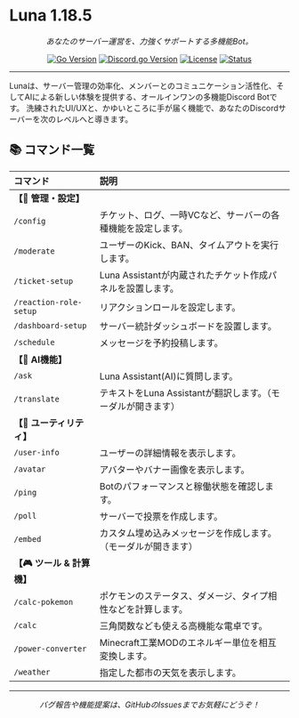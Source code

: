 # Luna 1.18.5

<p align="center">
  <em>あなたのサーバー運営を、力強くサポートする多機能Bot。</em>
</p>

<p align="center">
    <a href="#"><img src="https://img.shields.io/badge/Go-1.18%2B-00ADD8?style=for-the-badge&logo=go" alt="Go Version"></a>
    <a href="#"><img src="https://img.shields.io/badge/Discord.go-v0.27.1-5865F2?style=for-the-badge&logo=discord&logoColor=white" alt="Discord.go Version"></a>
    <a href="https://github.com/pepeyukke/Luna/blob/main/COPYING"><img src="https://img.shields.io/badge/License-LGPL_v3-blue.svg?style=for-the-badge" alt="License"></a>
    <a href="#"><img src="https://img.shields.io/badge/Status-開発中-brightgreen?style=for-the-badge" alt="Status"></a>
</p>

---

Lunaは、サーバー管理の効率化、メンバーとのコミュニケーション活性化、そしてAIによる新しい体験を提供する、オールインワンの多機能Discord Botです。
洗練されたUI/UXと、かゆいところに手が届く機能で、あなたのDiscordサーバーを次のレベルへと導きます。

## 📚 コマンド一覧

| コマンド | 説明 |
| :--- | :--- |
| **【👑 管理・設定】** | |
| `/config` | チケット、ログ、一時VCなど、サーバーの各種機能を設定します。 |
| `/moderate` | ユーザーのKick、BAN、タイムアウトを実行します。 |
| `/ticket-setup` | Luna Assistantが内蔵されたチケット作成パネルを設置します。 |
| `/reaction-role-setup` | リアクションロールを設定します。 |
| `/dashboard-setup` | サーバー統計ダッシュボードを設置します。 |
| `/schedule` | メッセージを予約投稿します。 |
| **【🤖 AI機能】** | |
| `/ask` | Luna Assistant(AI)に質問します。 |
| `/translate` | テキストをLuna Assistantが翻訳します。（モーダルが開きます） |
| **【🔧 ユーティリティ】** | |
| `/user-info` | ユーザーの詳細情報を表示します。 |
| `/avatar` | アバターやバナー画像を表示します。 |
| `/ping` | Botのパフォーマンスと稼働状態を確認します。 |
| `/poll` | サーバーで投票を作成します。 |
| `/embed` | カスタム埋め込みメッセージを作成します。（モーダルが開きます） |
| **【🎮 ツール & 計算機】** | |
| `/calc-pokemon` | ポケモンのステータス、ダメージ、タイプ相性などを計算します。 |
| `/calc` | 三角関数なども使える高機能な電卓です。 |
| `/power-converter` | Minecraft工業MODのエネルギー単位を相互変換します。 |
| `/weather` | 指定した都市の天気を表示します。 |

---
<p align="center">
  <em>バグ報告や機能提案は、GitHubのIssuesまでお気軽にどうぞ！</em>
</p>
